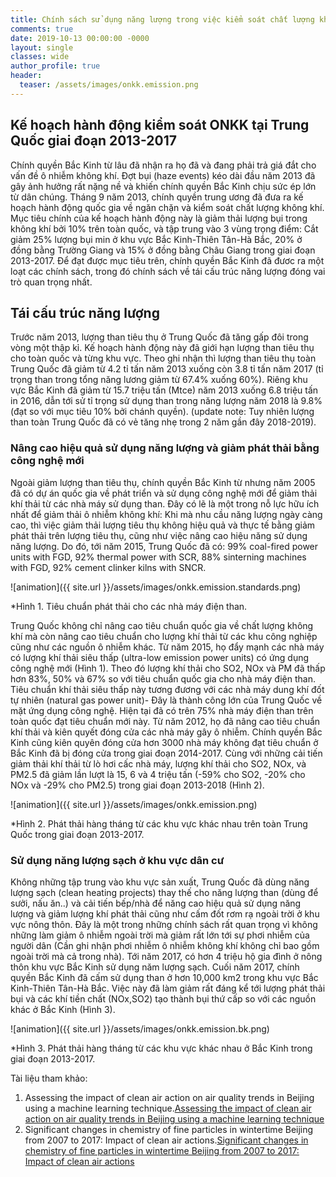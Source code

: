 ```yaml
---
title: Chính sách sử dụng năng lượng trong việc kiểm soát chất lượng không khí tại Trung Quốc (Clean Air Action Plan 2013-2017)
comments: true
date: 2019-10-13 00:00:00 -0000
layout: single
classes: wide
author_profile: true
header:
  teaser: /assets/images/onkk.emission.png
---
```


## Kế hoạch hành động kiểm soát ONKK tại Trung Quốc giai đoạn 2013-2017

Chính quyền Bắc Kinh từ lâu đã nhận ra họ đã và đang phải trả giá đắt cho vấn đề ô nhiễm không khí. Đợt bụi (haze events) kéo dài đầu năm 2013 đã gây ảnh hưởng rất nặng nề và khiến chính quyền Bắc Kinh chịu sức ép lớn từ dân chúng. 
Tháng 9 năm 2013, chính quyền trung ương đã đưa ra kế hoạch hành động quốc gia về ngăn chặn và kiểm soát chất lượng không khí.
Mục tiêu chính của kế hoạch hành động này là giảm thải lượng bụi trong không khí bởi 10% trên toàn quốc, và tập trung vào 3 vùng trọng điểm: 
Cắt giảm 25% lượng bụi min ở khu vực Bắc Kinh-Thiên Tân-Hà Bắc, 20% ở đồng bằng Trường Giang và 15% ở đồng bằng Châu Giang trong giai đoạn 2013-2017.
Để đạt được mục tiêu trên, chính quyền Bắc Kinh đã đươc ra một loạt các chính sách, trong đó chính sách về tái cấu trúc năng lượng đóng vai trò quan trọng nhất. 

## Tái cấu trúc năng lượng

Trước năm 2013, lượng than tiêu thụ ở Trung Quốc đã tăng gấp đôi trong vòng một thập kỉ. Kế hoạch hành động này đã giới hạn lượng than tiêu thụ cho toàn quốc và từng khu vực. 
Theo ghi nhận thì lượng than tiêu thụ toàn Trung Quốc đã giảm từ 4.2 tỉ tấn năm 2013 xuống còn 3.8 tỉ tấn năm 2017 (tỉ trọng than trong tổng năng lương giảm từ 67.4% xuống 60%). 
Riêng khu vực Bắc Kinh đã giảm từ 15.7 triệu tấn (Mtce) năm 2013 xuống 6.8 triệu tấn in 2016, dẫn tới sử tỉ trọng sử dụng than trong năng lượng năm 2018 là 9.8% (đạt so với mục tiêu 10% bởi chánh quyền).
(update note: Tuy nhiên lượng than toàn Trung Quốc đã có vẻ tăng nhẹ trong 2 năm gần đây 2018-2019).

### Nâng cao hiệu quả sử dụng năng lượng và giảm phát thải bằng công nghệ mới

Ngoài giảm lượng than tiêu thụ, chính quyền Bắc Kinh từ nhưng năm 2005 đã có dự án quốc gia về phát triển và sử dụng công nghệ mới để giảm thải khí thải từ các nhà máy sử dụng than.
Đây có lẽ là một trong nỗ lực hữu ích nhất để giảm thải ô nhiễm không khí: Khi mà nhu cầu năng lượng ngày càng cao, thì việc giảm thải lượng tiêu thụ không hiệu quả và thực tế bằng giảm phát thải trên lượng tiêu thụ,
cũng như việc nâng cao hiệu năng sử dụng năng lượng. 
Do đó, tới năm 2015, Trung Quốc đã có: 99% coal-fired power units with FGD, 92% thermal power with SCR, 88% sinterning machines with FGD, 92% cement clinker kilns with SNCR. 

![animation]({{ site.url }}/assets/images/onkk.emission.standards.png) 

*Hình 1. Tiêu chuẩn phát thải cho các nhà máy điện than.

Trung Quốc không chỉ nâng cao tiêu chuẩn quốc gia về chất lượng không khí mà còn nâng cao tiêu chuẩn cho lượng khí thải từ các khu công nghiệp cũng như các nguồn ô nhiễm khác. 
Từ năm 2015, họ đẩy mạnh các nhà máy có lượng khí thải siêu thấp (ultra-low emission power units) có ứng dụng công nghệ mới (Hình 1). 
Theo đó lượng khí thải cho SO2, NOx và PM đã thấp hơn 83%, 50% và 67% so với tiêu chuẩn quốc gia cho nhà máy điện than. 
Tiêu chuẩn khí thải siêu thấp này tương đương với các nhà máy dung khí đốt tự nhiên (natural gas power unit)- Đây là thành công lớn của Trung Quốc về mặt ứng dụng công nghệ. 
Hiện tại đã có trên 75% nhà máy điện than trên toàn quốc đạt tiêu chuẩn mới này. 
Từ năm 2012, họ đã nâng cao tiêu chuẩn khí thải và kiên quyết đóng cửa các nhà máy gây ô nhiễm.
Chính quyền Bắc Kinh cũng kiên quyên đóng cửa hơn 3000 nhà máy không đạt tiêu chuẩn ở Bắc Kinh đã bị đóng cửa trong giai đoạn 2014-2017. 
Cùng với những cải tiến giảm thải khí thải từ lò hơi cấc nhà máy,
lượng khí thải cho SO2, NOx, và PM2.5 đã giảm lần lượt là 15, 6 và 4 triệu tấn (-59% cho SO2, -20% cho NOx và -29% cho PM2.5) trong giai đoạn 2013-2018 (Hình 2). 

![animation]({{ site.url }}/assets/images/onkk.emission.png) 

*Hình 2. Phát thải hàng tháng từ các khu vực khác nhau trên toàn Trung Quốc trong giai đoạn 2013-2017.

### Sử dụng năng lượng sạch ở khu vực dân cư

Không những tập trung vào khu vực sản xuất, Trung Quốc đã dùng năng lượng sạch (clean heating projects) thay thế cho năng lượng than (dùng để sưởi, nấu ăn..) và cải tiến bếp/nhà để năng cao hiệu quả sử dụng năng lượng 
và giảm lượng khí phát thải cũng như cấm đốt rơm rạ ngoài trời ở khu vực nông thôn. 
Đây là một trong những chính sách rất quan trọng vì không những làm giảm ô nhiễm ngoài trời mà giảm rất lớn tới sự phơi nhiễm của người dân (Cần ghi nhận phơi nhiễm ô nhiễm không khí không chỉ bao gồm ngoài trời mà cả trong nhà).
Tới năm 2017, có hơn 4 triệu hộ gia đình ở nông thôn khu vực Bắc Kinh sử dụng năm lượng sạch. 
Cuối năm 2017, chính quyền Bắc Kinh đã cấm sử dụng than ở hơn 10,000 km2 trong khu vực Bắc Kinh-Thiên Tân-Hà Bắc.
Việc này đã làm giảm rất đáng kể tới lượng phát thải bụi và các khí tiền chất (NOx,SO2) tạo thành bụi thứ cấp so với các nguồn khác ở Bắc Kinh (Hình 3).

![animation]({{ site.url }}/assets/images/onkk.emission.bk.png) 

*Hình 3. Phát thải hàng tháng từ các khu vực khác nhau ở Bắc Kinh trong giai đoạn 2013-2017.

Tài liệu tham khảo:

1. Assessing the impact of clean air action on air quality trends in Beijing using a machine learning technique.[Assessing the impact of clean air action on air quality trends in Beijing using a machine learning technique](https://acp.copernicus.org/articles/19/11303/2019/)
2. Significant changes in chemistry of fine particles in wintertime Beijing from 2007 to 2017: Impact of clean air actions.[Significant changes in chemistry of fine particles in wintertime Beijing from 2007 to 2017: Impact of clean air actions](https://pubs.acs.org/doi/abs/10.1021/acs.est.9b04678)





